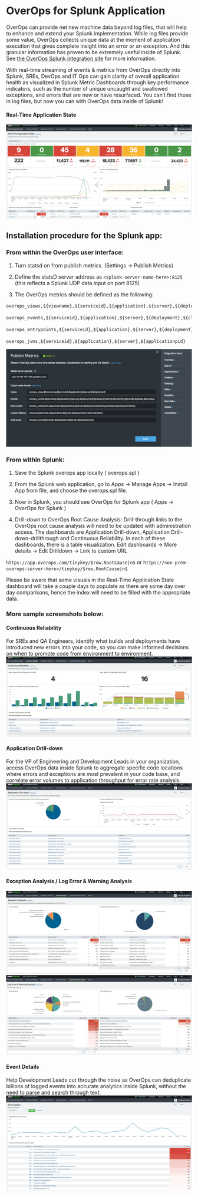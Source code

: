 # OverOps for Splunk Application

OverOps can provide net new machine data beyond log files, that will help to enhance and extend your Splunk implementation.  While log files provide some value, OverOps collects unique data at the moment of application execution that gives complete insight into an error or an exception.  And this granular information has proven to be extremely useful inside of Splunk.  See [the OverOps Splunk integration site](www.overops.com/splunk) for more information.

With real-time streaming of events & metrics from OverOps directly into Splunk, SREs, DevOps and IT Ops can gain clarity of overall application health as visualized in Splunk Metric Dashboards through key performance indicators, such as the number of unique uncaught and swallowed exceptions, and errors that are new or have resurfaced.  You can’t find those in log files, but now you can with OverOps data inside of Splunk!
#### Real-Time Application State
![alt text](screenshots/rt-app-state.png "Real-Time Application State Dashboard")

## Installation procedure for the Splunk app:

### From within the OverOps user interface:

1. Turn statsd on from publish metrics. (Settings -> Publish Metrics)

2. Define the statsD server address as `<splunk-server-name-here>:8125`
(this reflects a Splunk UDP data input on port 8125)

3. The OverOps metrics should be defined as the following:

```
overops_views,${viewname},${serviceid},${application},${server},${deployment}

overops_events,${serviceid},${application},${server},${deployment},${class},${method},${eventlink},${eventid},${labels},${eventtype},${eventname},${introducedby},${entrypointclass},${entrypointmethod},${firstseen},${infra},${jiraissuekey}

overops_entrypoints,${serviceid},${application},${server},${deployment},${entrypointclass},${entrypointmetrics}

overops_jvms,${serviceid},${application},${server},${applicationpid}
```
![alt text](screenshots/publish-metrics.png "Publish Metrics")


### From within Splunk:

1. Save the Splunk overops app locally ( overops.spl )

2. From the Splunk web application, go to Apps -> Manage Apps -> Install App from file, and choose the overops.spl file.

3. Now in Splunk, you should see OverOps for Splunk app ( Apps -> OverOps for Splunk )

4. Drill-down to OverOps Root Cause Analysis: Drill-through links to the OverOps root cause analysis will need to be updated with administration access. The dashboards are Application Drill-down, Application Drill-down-drillthrough and Continuous Reliability. In each of these dashboards, there is a table visualization. 
Edit dashboards -> More details -> Edit Drilldown -> Link to custom URL

`https://app.overops.com/tinykey/$row.RootCause|n$` or `https://<on-prem-overops-server-here>/tinykey/$row.RootCause|n$`

Please be aware that some visuals in the Real-Time Application State dashboard will take a couple days to populate as there are some day over day comparisons, hence the index will need to be filled with the appropriate data.

### More sample screenshots below:

#### Continuous Reliability
For SREs and QA Engineers, identify what builds and deployments have introduced new errors into your code, so you can make informed decisions on when to promote code from environment to environment.
![alt text](screenshots/continuous-reliability.png "Continuous Reliability Dashboard")

#### Application Drill-down
For the VP of Engineering and Development Leads in your organization, access OverOps data inside Splunk to aggregate specific code locations where errors and exceptions are most prevalent in your code base, and correlate error volumes to application throughput for error rate analysis.
![alt text](screenshots/app-drilldown.png "Application Drill-down Dashboard")

#### Exception Analysis / Log Error & Warning Analysis
![alt text](screenshots/exception-analysis.png "Exception Analysis Dashboard")
![alt text](screenshots/log-error-warn-analysis.png "Log Error & Warning Analysis Dashboard")

#### Event Details
Help Development Leads cut through the noise as OverOps can deduplicate billions of logged events into accurate analytics inside Splunk, without the need to parse and search through text.
![alt text](screenshots/event-details.png "Event Details Dashboard")

